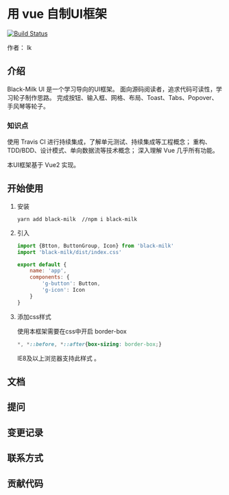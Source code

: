 # 用 vue 自制UI框架

[![Build Status](https://www.travis-ci.org/Luke19950111/Vui-demo.svg?branch=master)](https://www.travis-ci.org/Luke19950111/Vui-demo)

作者： lk

## 介绍
Black-Milk UI 是一个学习导向的UI框架。
面向源码阅读者，追求代码可读性，学习轮子制作思路。
完成按钮、输入框、网格、布局、Toast、Tabs、Popover、手风琴等轮子。

### 知识点
使用 Travis CI 进行持续集成，了解单元测试、持续集成等工程概念；
重构、TDD/BDD、设计模式、单向数据流等技术概念；
深入理解 Vue 几乎所有功能。

本UI框架基于 Vue2 实现。

## 开始使用
1. 安装
    ```
    yarn add black-milk  //npm i black-milk
    ```

2. 引入
    ```js
    import {Btton, ButtonGroup, Icon} from 'black-milk'
    import 'black-milk/dist/index.css'
    
    export default {
        name: 'app',
        components: {
            'g-button': Button,
            'g-icon': Icon
        }
    }
    ```

3. 添加css样式

    使用本框架需要在css中开启 border-box
    ```css
    *, *::before, *::after{box-sizing: border-box;}
    ```
    IE8及以上浏览器支持此样式 。
    
## 文档

## 提问

## 变更记录

## 联系方式

## 贡献代码


